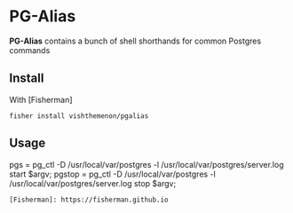 # PG-Alias

**PG-Alias** contains a bunch of shell shorthands for common Postgres commands

## Install

With [Fisherman]

```
fisher install vishthemenon/pgalias
```

## Usage

pgs = pg_ctl -D /usr/local/var/postgres -l /usr/local/var/postgres/server.log start $argv;
pgstop = pg_ctl -D /usr/local/var/postgres -l /usr/local/var/postgres/server.log stop $argv;
```
[Fisherman]: https://fisherman.github.io
